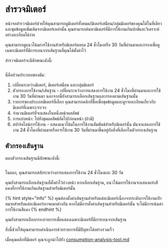 # สำรวจมิเตอร์

หน้าจอสำรวจมิเตอร์ช่วยให้คุณสามารถดูมิเตอร์ทั้งหมด/มิเตอร์เสมือน/กลุ่มมิเตอร์ของคุณได้ในที่เดียว และขุดข้อมูลเพิ่มเติมจากมิเตอร์เหล่านั้น คุณสามารถค้นหามิเตอร์ที่มีการใช้งานเกินปกติและวิเคราะห์อย่างละเอียดได้ง่าย

คุณสามารถดูแนวโน้มการใช้งานสำหรับมิเตอร์ตลอด 24 ชั่วโมงหรือ 30 วันที่ผ่านมาและกรองเพื่อดูเฉพาะมิเตอร์ที่มีการเบนจากเส้นฐานที่คุณได้ตั้งค่าไว้

สำรวจมิเตอร์จะมีลักษณะดังนี้:

<figure><img src="../.gitbook/assets/image (2).png" alt=""><figcaption></figcaption></figure>

นี่คือส่วนประกอบของมัน:

1. เปลี่ยนระหว่างมิเตอร์, มิเตอร์เสมือน และกลุ่มมิเตอร์
2. ตัวกรองการใช้งาน/เส้นฐาน - เปลี่ยนระหว่างการแสดงการใช้งาน 24 ชั่วโมงที่ผ่านมาและการใช้งาน 30 วันที่ผ่านมา นอกจากนี้ยังสามารถเลือกเส้นฐานและกรองตามเส้นฐานนั้น
3. รายการของประเภทมิเตอร์ที่เลือก คุณสามารถคลิกที่ชื่อเพื่อขุดข้อมูลและดูรายละเอียดเกี่ยวกับมิเตอร์ที่เฉพาะเจาะจง
4. จำนวนมิเตอร์ที่จะแสดงในหนึ่งหน้าผลลัพธ์
5. การแบ่งหน้า: ไปยังชุดผลลัพธ์ถัดไป/ก่อนหน้า (ถ้ามี)
6. สปาร์คไลน์การใช้งาน - แสดงแนวโน้มในการใช้งานสัมพันธ์สำหรับมิเตอร์นั้น มันจะแสดงการใช้งาน 24 ชั่วโมงที่ผ่านมาหรือการใช้งาน 30 วันที่ผ่านมาขึ้นอยู่กับสิ่งที่เลือกในตัวกรองเส้นฐาน

## ตัวกรองเส้นฐาน

แผงตัวกรองเส้นฐานมีลักษณะดังนี้:

<figure><img src="../.gitbook/assets/image (3).png" alt=""><figcaption></figcaption></figure>

ในแผง, คุณสามารถสลับระหว่างการแสดงการใช้งาน 24 ชั่วโมงและ 30 วัน

คุณยังสามารถเลือกเส้นฐานที่ตั้งค่าไว้ล่วงหน้า หากเลือกเส้นฐาน, แนวโน้มการใช้งานจะแสดงแท่งสีแดงที่การใช้งานเกินเส้นฐานสำหรับมิเตอร์นั้น

{% hint style="info" %}
คุณต้องตั้งค่าเส้นฐานสำหรับแต่ละมิเตอร์เนื่องจากระดับการใช้งานเป้าหมายสำหรับแต่ละมิเตอร์อาจแตกต่างกัน หากไม่มีการตั้งค่าเส้นฐานสำหรับมิเตอร์นั้น จะไม่มีการเน้นค่าการใช้งานสีแดง
{% endhint %}

คุณยังสามารถเลือกกรองรายการเพื่อแสดงเฉพาะมิเตอร์ที่มีการเบนจากเส้นฐาน

สิ่งนี้ช่วยให้คุณสามารถดำเนินการด้วยรายการที่มีปัญหาได้อย่างรวดเร็ว

เมื่อคุณคลิกที่มิเตอร์ คุณจะถูกนำไปยัง [consumption-analysis-tool.md](consumption-analysis-tool.md "mention")